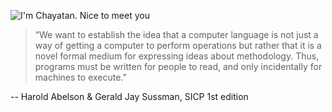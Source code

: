 ![I'm Chayatan. Nice to meet  you](https://imgur.com/RRqGcgj.png "Greeting")

> “We want to establish the idea that a computer language is not just a way of getting a computer to perform operations but rather that it is a novel formal medium for expressing ideas about methodology. Thus, programs must be written for people to read, and only incidentally for machines to execute.”

-- Harold Abelson & Gerald Jay Sussman, SICP 1st edition
